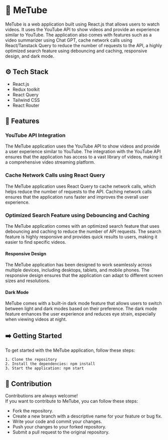 



# 🎉 MeTube
MeTube is a web application built using React.js that allows users to watch videos. It  uses the YouTube API to show videos and provide an experience similar to YouTube. The application also comes with features such as a video summarizer using Chat GPT, cache network calls using React/Tanstack Query to reduce the number of requests to the API, a highly optimized search feature using debouncing and caching, responsive design, and dark mode.



## ⚙️ Tech Stack
- React.js
- Redux toolkit 
- React Query
- Tailwind CSS
- React Router



## 🚀 Features

### **YouTube API Integration**

The MeTube application uses the YouTube API to show videos and provide a user experience similar to YouTube. The integration with the YouTube API ensures that the application has access to a vast library of videos, making it a comprehensive video streaming platform.

### **Cache Network Calls using React Query**

The MeTube application uses React Query to cache network calls, which helps reduce the number of requests to the API. Caching network calls ensures that the application runs faster and improves the overall user experience.

### **Optimized Search Feature using Debouncing and Caching**

The MeTube application comes with an optimized search feature that uses debouncing and caching to reduce the number of API requests. The search feature is highly responsive and provides quick results to users, making it easier to find specific videos.

#### **Responsive Design**

The MeTube application has been designed to work seamlessly across multiple devices, including desktops, tablets, and mobile phones. The responsive design ensures that the application can adapt to different screen sizes and resolutions.

#### **Dark Mode**

MeTube comes with a built-in dark mode feature that allows users to switch between light and dark modes based on their preference. The dark mode feature enhances the user experience and reduces eye strain, especially when viewing videos at night.



## ➡️ Getting Started
To get started with the MeTube application, follow these steps:

    1. Clone the repository
    2. Install the dependencies: npm install
    3. Start the application: npm start

## 🤝 Contribution

Contributions are always welcome!\
If you want to contribute to MeTube, you can follow these steps:

- Fork the repository.
- Create a new branch with a descriptive name for your feature or bug fix.
- Write your code and commit your changes.
- Push your changes to your forked repository.
- Submit a pull request to the original repository.



